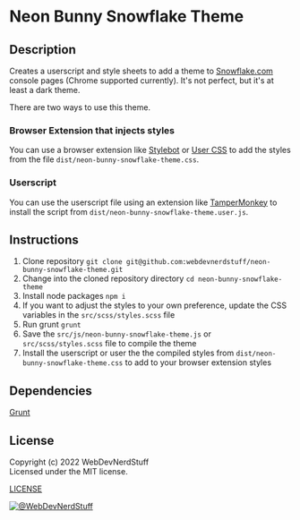 
# Neon Bunny Snowflake Theme

## Description

Creates a userscript and style sheets to add a theme to [Snowflake.com](https://www.snowflake.com/) console pages (Chrome supported currently). It's not perfect, but it's at least a dark theme.

There are two ways to use this theme.
### Browser Extension that injects styles
You can use a browser extension like [Stylebot](https://chrome.google.com/webstore/detail/stylebot/oiaejidbmkiecgbjeifoejpgmdaleoha?hl=en-US) or [User CSS](https://chrome.google.com/webstore/detail/user-css/okpjlejfhacmgjkmknjhadmkdbcldfcb?hl=en) to add the styles from the file `dist/neon-bunny-snowflake-theme.css`.

### Userscript
You can use the userscript file using an extension like [TamperMonkey](https://www.tampermonkey.net/) to install the script from `dist/neon-bunny-snowflake-theme.user.js`.

## Instructions

1. Clone repository `git clone git@github.com:webdevnerdstuff/neon-bunny-snowflake-theme.git`
2. Change into the cloned repository directory `cd neon-bunny-snowflake-theme`
3. Install node packages `npm i`
4. If you want to adjust the styles to your own preference, update the CSS variables in the `src/scss/styles.scss` file
5. Run grunt `grunt`
6. Save the `src/js/neon-bunny-snowflake-theme.js` or `src/scss/styles.scss` file to compile the theme
7. Install the userscript or user the the compiled styles from `dist/neon-bunny-snowflake-theme.css` to add to your browser extension styles

## Dependencies

[Grunt](https://gruntjs.com/)  


## License

Copyright (c) 2022 WebDevNerdStuff  
Licensed under the MIT license.

[LICENSE](https://github.com/webdevnerdstuff/neon-bunny-snowflake-theme/blob/master/LICENSE.md)

[![@WebDevNerdStuff](https://img.shields.io/badge/github-webdevnerdstuff-brightgreen.svg)](https://github.com/webdevnerdstuff)

